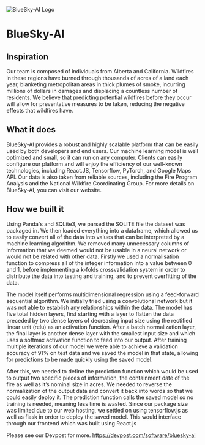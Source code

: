 ![BlueSky-AI Logo](https://media.discordapp.net/attachments/733836130277130263/734503177566552114/unknown.png)

# BlueSky-AI
## Inspiration
Our team is composed of individuals from Alberta and California. Wildfires in these regions have burned through thousands of acres of a land each year, blanketing metropolitan areas in thick plumes of smoke, incurring millions of dollars in damages and displacing a countless number of residents. We believe that predicting potential wildfires before they occur will allow for preventative measures to be taken, reducing the negative effects that wildfires have. 

## What it does
BlueSky-AI provides a robust and highly scalable platform that can be easily used by both developers and end users. Our machine learning model is well optimized and small, so it can run on any computer. Clients can easily configure our platform and will enjoy the efficiency of our well-known technologies, including React.JS, Tensorflow, PyTorch, and Google Maps API. Our data is also taken from reliable sources, including the Fire Program Analysis and the National Wildfire Coordinating Group. For more details on BlueSky-AI, you can visit our website.

## How we built it
Using Panda's and SQLite3, we parsed the SQLITE file the dataset was packaged in. We then loaded everything into a dataframe, which allowed us to easily convert all of the data into values that can be interpreted by a machine learning algorithm. We removed many unnecessary columns of information that we deemed would not be usable in a neural network or would not be related with other data.  Firstly we used a normalisation function to compress all of the integer information into a value between 0 and 1, before implementing a k-folds crossvalidation system in order to distribute the data into testing and training, and to prevent overfitting of the data. 

The model itself performs multidimensional regression using a feed-forward sequential algorithm. We initially tried using a convolutional network but it was not able to establish any relationships within the data. The model has five total hidden layers, first starting with a layer to flatten the data preceded by two dense layers of decreasing input size using the rectified linear unit (relu) as an activation function. After a batch normalization layer, the final layer is another dense layer with the smallest input size and which uses a softmax activation function to feed into our output. After training multiple iterations of our model we were able to achieve a validation accuracy of 91% on test data and we saved the model in that state, allowing for predictions to be made quickly using the saved model. 

After this, we needed to define the prediction function which would be used to output two specific pieces of information, the containment date of the fire as well as it’s nominal size in acres. We needed to reverse the normalization of the output data and convert it back into words so that we could easily deploy it. The prediction function calls the saved model so no training is needed, meaning less time is wasted. Since our package size was limited due to our web hosting, we settled on using tensorflow.js as well as flask in order to deploy the saved model. This would interface through our frontend which was built using React.js


Please see our Devpost for more.
https://devpost.com/software/bluesky-ai
